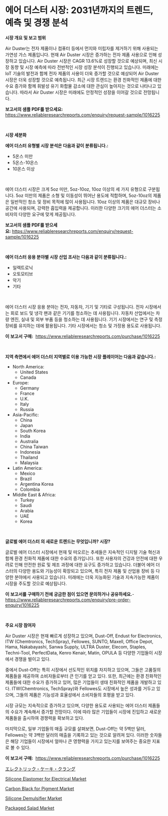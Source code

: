 <p><h1>에어 더스터 시장: 2031년까지의 트렌드, 예측 및 경쟁 분석</h1></p><p><strong>시장 개요 및 보고 범위</strong></p>
<p><p>Air Duster는 전자 제품이나 컴퓨터 등에서 먼지와 미립자를 제거하기 위해 사용되는 가연성 가스 제품입니다. 현재 Air Duster 시장은 증가하는 전자 제품 사용으로 인해 성장하고 있습니다. Air Duster 시장은 CAGR 13.6%로 성장할 것으로 예상되며, 최신 시장 동향 및 시장 예측에 따라 전반적인 시장 성장 분석이 진행되고 있습니다. 미래에는 IoT 기술의 발전과 함께 전자 제품의 사용이 더욱 증가할 것으로 예상되어 Air Duster 시장은 더욱 성장할 것으로 예측됩니다. 최근 시장 트렌드는 환경 친화적인 제품에 대한 수요 증가와 함께 휘발성 유기 화합물 감소에 대한 관심이 높아지는 것으로 나타나고 있습니다. 따라서 Air Duster 시장은 미래에도 안정적인 성장을 이어갈 것으로 전망됩니다.</p></p>
<p><strong>보고서의 샘플 PDF를 받으세요:</strong> <a href="https://www.reliableresearchreports.com/enquiry/request-sample/1016225">https://www.reliableresearchreports.com/enquiry/request-sample/1016225</a></p>
<p>&nbsp;</p>
<p><strong>시장 세분화</strong></p>
<p><strong>에어 더스터 유형별 시장 분석은 다음과 같이 분류됩니다.:</strong></p>
<p><ul><li>5온스 미만</li><li>5온스-10온스</li><li>10온스 이상</li></ul></p>
<p>&nbsp;</p>
<p><p>에어 더스터 시장은 크게 5oz 미만, 5oz-10oz, 10oz 이상의 세 가지 유형으로 구분됩니다. 5oz 미만의 제품은 소형 및 이동성이 뛰어난 용도에 적합하며, 5oz-10oz의 제품은 일반적인 청소 및 정비 목적에 많이 사용됩니다. 10oz 이상의 제품은 대규모 장비나 공간에 사용되며, 강력한 흡입력을 제공합니다. 이러한 다양한 크기의 에어 더스터는 소비자의 다양한 요구에 맞게 제공됩니다.</p></p>
<p><strong>보고서의 샘플 PDF를 받으세요:</strong>&nbsp;<a href="https://www.reliableresearchreports.com/enquiry/request-sample/1016225">https://www.reliableresearchreports.com/enquiry/request-sample/1016225</a></p>
<p>&nbsp;</p>
<p><strong> 에어 더스터 응용 분야별 시장 산업 조사는 다음과 같이 분류됩니다.:</strong></p>
<p><ul><li>일렉트로닉</li><li>오토모티브</li><li>악기</li><li>기타</li></ul></p>
<p>&nbsp;</p>
<p><p>에어 더스터 시장 응용 분야는 전자, 자동차, 기기 및 기타로 구성됩니다. 전자 시장에서는 회로 보드 및 냉각 팬과 같은 기기를 청소하는 데 사용됩니다. 자동차 산업에서는 차량 엔진, 실내 및 외부 부품 등을 청소하는 데 사용됩니다. 기기 시장에서는 연구 및 측정 장비를 유지하는 데에 활용됩니다. 기타 시장에서는 청소 및 가정용 용도로 사용됩니다.</p></p>
<p><strong>이 보고서 구매:</strong>&nbsp; <a href="https://www.reliableresearchreports.com/purchase/1016225">https://www.reliableresearchreports.com/purchase/1016225</a></p>
<p>&nbsp;</p>
<p><strong>지역 측면에서 에어 더스터 지역별로 이용 가능한 시장 플레이어는 다음과 같습니다.:</strong></p>
<p><ul>
    <li>
        North America:
        <ul>
            <li>United States</li>
            <li>Canada</li>
        </ul>
    </li>
    <li>
        Europe:
        <ul>
            <li>Germany</li>
            <li>France</li>
            <li>U.K.</li>
            <li>Italy</li>
            <li>Russia</li>
        </ul>
    </li>
    <li>
        Asia-Pacific:
        <ul>
            <li>China</li>
            <li>Japan</li>
            <li>South Korea</li>
            <li>India</li>
            <li>Australia</li>
            <li>China Taiwan</li>
            <li>Indonesia</li>
            <li>Thailand</li>
            <li>Malaysia</li>
        </ul>
    </li>
    <li>
        Latin America:
        <ul>
            <li>Mexico</li>
            <li>Brazil</li>
            <li>Argentina Korea</li>
            <li>Colombia</li>
        </ul>
    </li>
    <li>
        Middle East & Africa:
        <ul>
            <li>Turkey</li>
            <li>Saudi</li>
            <li>Arabia</li>
            <li>UAE</li>
            <li>Korea</li>
        </ul>
    </li>
    </ul></p>
<p>&nbsp;</p>
<p><strong>글로벌 에어 더스터 의 새로운 트렌드는 무엇입니까? 시장?</strong></p>
<p><p>글로벌 에어 더스터 시장에서 현재 및 떠오르는 추세들은 지속적인 디지털 기술 혁신과 함께 환경 친화적 제품에 대한 수요의 증가입니다. 또한 사용자의 건강과 안전에 대한 우려로 인해 안전한 원료 및 제조 과정에 대한 요구도 증가하고 있습니다. 더불어 에어 더스터의 다양한 용도와 기능성이 확장되고 있으며, 특히 전자 제품 및 산업용 장비 등 다양한 분야에서 사용되고 있습니다. 미래에는 더욱 지능화된 기술과 지속가능한 제품이 시장을 주도할 것으로 예상됩니다.</p></p>
<p><strong>이 보고서를 구매하기 전에 궁금한 점이 있으면 문의하거나 공유하세요.</strong>- <a href="https://www.reliableresearchreports.com/enquiry/pre-order-enquiry/1016225">https://www.reliableresearchreports.com/enquiry/pre-order-enquiry/1016225</a></p>
<p>&nbsp;</p>
<p><strong>주요 시장 참여자</strong></p>
<p><p>Air Duster 시장은 현재 빠르게 성장하고 있으며, Dust-Off, Endust for Electronics, ITW (Chemtronics, TechSpray), Fellowes, SUNTO, Maxell, Office Depot, Hama, Nakabayashi, Sanwa Supply, ULTRA Duster, Elecom, Staples, Techni-Tool, PerfectData, Kenro Kenair, Matin, OPULA 등 다양한 기업들이 시장에서 경쟁을 벌이고 있다. </p><p>중에서 Dust-Off는 특히 시장에서 선도적인 위치를 차지하고 있으며, 그들은 고품질의 제품들을 제공하여 소비자들로부터 큰 인기를 얻고 있다. 또한, 최근에는 환경 친화적인 제품들에 대한 수요가 증가하고 있어, 많은 기업들이 생태 친화적인 제품을 개발하고 있다. ITW(Chemtronics, TechSpray)와 Fellowes도 시장에서 높은 성과를 거두고 있으며, 그들의 제품은 기능성과 효율성에서 소비자들의 호평을 받고 있다. </p><p>시장 규모는 지속적으로 증가하고 있으며, 다양한 용도로 사용되는 에어 더스터 제품들의 수요가 계속해서 증가할 전망이다. 이에 따라 많은 기업들이 시장에 진입하고 새로운 제품들을 출시하여 경쟁력을 확보하고 있다. </p><p>마지막으로, 일부 기업들의 매출 규모를 살펴보면, Dust-Off는 약 5백만 달러, Fellowes는 약 3백만 달러의 매출을 기록하고 있는 것으로 알려져 있다. 이러한 숫자들은 해당 기업들이 시장에서 얼마나 큰 영향력을 가지고 있는지를 보여주는 중요한 지표로 볼 수 있다.</p></p>
<p><strong>이 보고서 구매:</strong>&nbsp;&nbsp;<a href="https://www.reliableresearchreports.com/purchase/1016225">https://www.reliableresearchreports.com/purchase/1016225</a></p>
<p><p><a href="https://github.com/vhemk0794148/Market-Research-Report-List-1/blob/main/7908864380.md">エレクトリック・ケーキ・クラング</a></p><p><a href="https://github.com/joannesouthgate/Market-Research-Report-List-2/blob/main/silicone-elastomer-for-electrical-market.md">Silicone Elastomer for Electrical Market</a></p><p><a href="https://issuu.com/reportprime-2/docs/carbon-black-for-pigment-market-size-2030.pptx">Carbon Black for Pigment Market</a></p><p><a href="https://github.com/sofayahoo2023/Market-Research-Report-List-3/blob/main/silicone-demulsifier-market.md">Silicone Demulsifier Market</a></p><p><a href="https://view.publitas.com/reportprime-1/packaged-salad-market-size-market-share-and-global-market-analysis-report-2024-2031/">Packaged Salad Market</a></p></p>

